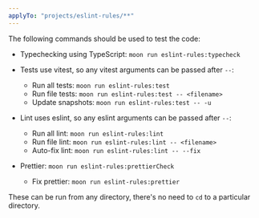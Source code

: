 ```yaml
---
applyTo: "projects/eslint-rules/**"
---
```


The following commands should be used to test the code:

- Typechecking using TypeScript: `moon run eslint-rules:typecheck`

- Tests use vitest, so any vitest arguments can be passed after `--`:

  - Run all tests: `moon run eslint-rules:test`
  - Run file tests: `moon run eslint-rules:test -- <filename>`
  - Update snapshots: `moon run eslint-rules:test -- -u`

- Lint uses eslint, so any eslint arguments can be passed after `--`:

  - Run all lint: `moon run eslint-rules:lint`
  - Run file lint: `moon run eslint-rules:lint -- <filename>`
  - Auto-fix lint: `moon run eslint-rules:lint -- --fix`

- Prettier: `moon run eslint-rules:prettierCheck`

  - Fix prettier: `moon run eslint-rules:prettier`

These can be run from any directory, there's no need to `cd` to a particular directory.

